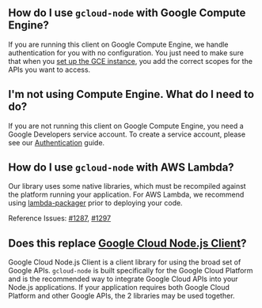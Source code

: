 ## How do I use `gcloud-node` with Google Compute Engine?

If you are running this client on Google Compute Engine, we handle authentication for you with no configuration. You just need to make sure that when you [set up the GCE instance][gce-how-to], you add the correct scopes for the APIs you want to access.


## I'm not using Compute Engine. What do I need to do?

If you are not running this client on Google Compute Engine, you need a Google Developers service account. To create a service account, please see our [Authentication][auth-guide] guide.


## How do I use `gcloud-node` with AWS Lambda?

Our library uses some native libraries, which must be recompiled against the platform running your application. For AWS Lambda, we recommend using [lambda-packager](https://github.com/tomdale/lambda-packager) prior to deploying your code.

Reference Issues: [#1287](https://github.com/GoogleCloudPlatform/gcloud-node/issues/1287), [#1297](https://github.com/GoogleCloudPlatform/gcloud-node/issues/1297)


## Does this replace [Google Cloud Node.js Client][googleapis]?

Google Cloud Node.js Client is a client library for using the broad set of Google APIs. `gcloud-node` is built specifically for the Google Cloud Platform and is the recommended way to integrate Google Cloud APIs into your Node.js applications. If your application requires both Google Cloud Platform and other Google APIs, the 2 libraries may be used together.

[dev-console]: https://console.developers.google.com/project
[gce-how-to]: https://developers.google.com/compute/docs/authentication#using
[googleapis]: https://github.com/google/google-api-nodejs-client
[auth-guide]: #/authentication
